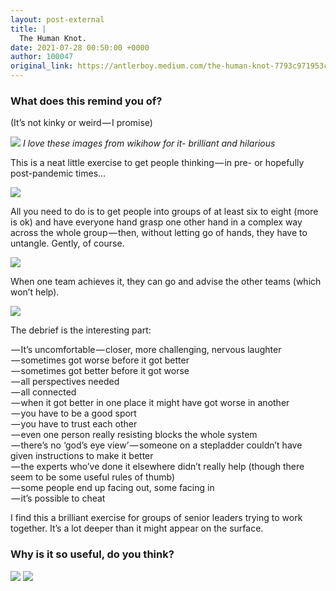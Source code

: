 ```yaml
---
layout: post-external
title: |
  The Human Knot.
date: 2021-07-28 00:50:00 +0000
author: 100047
original_link: https://antlerboy.medium.com/the-human-knot-7793c971953c?source=rss-97852f5a56ae------2
---
```


### What does this remind you of?

(It’s not kinky or weird — I promise)

![](https://cdn-images-1.medium.com/max/960/1*KSokmFFKLTYYUyuKonA5-Q.png)
_I love these images from wikihow for it- brilliant and hilarious_

This is a neat little exercise to get people thinking — in pre- or hopefully post-pandemic times…

![](https://cdn-images-1.medium.com/max/960/1*-6Zjfr_LqYHwmss-oMrR_w.png)

All you need to do is to get people into groups of at least six to eight (more is ok) and have everyone hand grasp one other hand in a complex way across the whole group — then, without letting go of hands, they have to untangle. Gently, of course.

![](https://cdn-images-1.medium.com/max/960/1*D5L86fm4zeR9zLTSBH6qSw.png)

When one team achieves it, they can go and advise the other teams (which won’t help).

![](https://cdn-images-1.medium.com/max/960/1*q3lsiLKz8ZGn4AXs2OH1Vg.png)

The debrief is the interesting part:  

 — It’s uncomfortable — closer, more challenging, nervous laughter  
 — sometimes got worse before it got better  
 — sometimes got better before it got worse  
 — all perspectives needed  
 — all connected  
 — when it got better in one place it might have got worse in another  
 — you have to be a good sport  
 — you have to trust each other  
 — even one person really resisting blocks the whole system  
 — there’s no ‘god’s eye view’ — someone on a stepladder couldn’t have given instructions to make it better  
 — the experts who’ve done it elsewhere didn’t really help (though there seem to be some useful rules of thumb)  
 — some people end up facing out, some facing in  
 — it’s possible to cheat  

I find this a brilliant exercise for groups of senior leaders trying to work together. It’s a lot deeper than it might appear on the surface.

### Why is it so useful, do you think?

![](https://cdn-images-1.medium.com/max/960/1*WgQNX8j5XEi8flnR0jgXXA.png)
 ![](https://medium.com/_/stat?event=post.clientViewed&referrerSource=full_rss&postId=7793c971953c)
